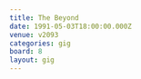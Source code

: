 ```yaml
---
title: The Beyond
date: 1991-05-03T18:00:00.000Z
venue: v2093
categories: gig
board: 8
layout: gig
---
```

